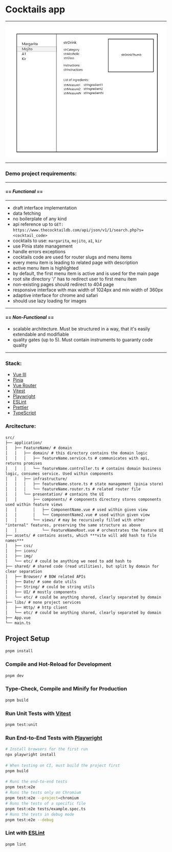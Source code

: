 # Cocktails app

---
![draft interface](./cocktails-app-interface.png)

---

### Demo project requirements:

---

#### == _Functional_ == 

---

- draft interface implementation
- data fetching
- no boilerplate of any kind
- api reference up to `GET: https://www.thecocktaildb.com/api/json/v1/1/search.php?s=<cocktail_code>`
- cocktails to use: `margarita`, `mojito`, `a1`, `kir`
- use Pinia state management
- handle errors exceptions
- cocktails code are used for router slugs and menu items
- every menu item is leading to related page with description
- active menu item is highlighted
- by default, the first menu item is active and is used for the main page
- root site directory '/' has to redirect user to first menu item
- non-existing pages should redirect to 404 page
- responsive interface with max width of 1024px and min width of 360px
- adaptive interface for chrome and safari
- should use lazy loading for images
---

#### == _Non-Functional_ ==

- scalable architecture. Must be structured in a way, that it's easily extendable and modifiable
- quality gates (up to 5). Must contain instruments to guaranty code quality

---


### Stack:

- [Vue III](https://vuejs.org/)
- [Pinia](https://pinia.vuejs.org/)
- [Vue Router](https://router.vuejs.org/)
- [Vitest](https://vitest.dev/)
- [Playwright](https://playwright.dev/)
- [ESLint](https://eslint.org/)
- [Prettier](https://prettier.io/)
- [TypeScript](https://www.typescriptlang.org/)

### Arcitecture:

```shell
src/
├── application/
│   ├── FeatureName/ # domain
│   │   ├── domain/ # this directory contains the domain logic
│   │   │   ├── featureName.service.ts # communicates with api, returns promises
│   │   │   └── featureName.controller.ts # contains domain business logic, consumes service. Used within components
│   │   ├── infrastructure/
│   │   │   ├── featureName.store.ts # state management (pinia store)
│   │   │   └── featureName.router.ts # related router file
│   │   └── presentation/ # contains the UI
│   │       ├── components/ # components directory stores components used within feature views
│   │       │   ├── ComponentName.vue # used within given view
│   │       │   └── ComponentName2.vue # used within given view
│   │       └── views/ # may be recursively filled with other "internal" features, preserving the same structure as above
│   │           └── FeatureNameRoot.vue # orchestrates the feature UI
├── assets/ # contains assets, which ***vite will add hash to file names***
│   ├── css/
│   ├── icons/
│   ├── img/
│   └── etc/ # could be anything we need to add hash to
├── shared/ # shared code (read utilities), but split by domain for clear separation
│   ├── Browser/ # BOW related APIs
│   ├── Date/ # some date utils
│   ├── String/ # could be string utils
│   ├── UI/ # mostly components
│   └── etc/ # could be anything shared, clearly separated by domain
├── libs/ # none project services
│   ├── Http/ # http client
│   └── etc/ # could be anything shared, clearly separated by domain
├── App.vue
└── main.ts
```

## Project Setup

```sh
pnpm install
```

### Compile and Hot-Reload for Development

```sh
pnpm dev
```

### Type-Check, Compile and Minify for Production

```sh
pnpm build
```

### Run Unit Tests with [Vitest](https://vitest.dev/)

```sh
pnpm test:unit
```

### Run End-to-End Tests with [Playwright](https://playwright.dev)

```sh
# Install browsers for the first run
npx playwright install

# When testing on CI, must build the project first
pnpm build

# Runs the end-to-end tests
pnpm test:e2e
# Runs the tests only on Chromium
pnpm test:e2e --project=chromium
# Runs the tests of a specific file
pnpm test:e2e tests/example.spec.ts
# Runs the tests in debug mode
pnpm test:e2e --debug
```

### Lint with [ESLint](https://eslint.org/)

```sh
pnpm lint
```
